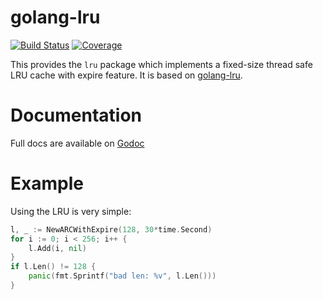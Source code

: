 golang-lru
==========
[![Build Status](https://travis-ci.org/hnlq715/golang-lru.svg?branch=master)](https://travis-ci.org/hnlq715/golang-lru)
[![Coverage](https://codecov.io/gh/hnlq715/golang-lru/branch/master/graph/badge.svg)](https://codecov.io/gh/hnlq715/golang-lru)

This provides the `lru` package which implements a fixed-size
thread safe LRU cache with expire feature. It is based on [golang-lru](https://github.com/hashicorp/golang-lru).

Documentation
=============

Full docs are available on [Godoc](http://godoc.org/github.com/remones/golang-lru)

Example
=======

Using the LRU is very simple:

```go
l, _ := NewARCWithExpire(128, 30*time.Second)
for i := 0; i < 256; i++ {
    l.Add(i, nil)
}
if l.Len() != 128 {
    panic(fmt.Sprintf("bad len: %v", l.Len()))
}
```
